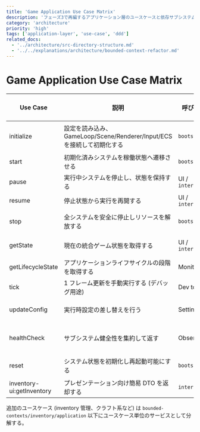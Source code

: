 ```yaml
---
title: 'Game Application Use Case Matrix'
description: 'フェーズ3で再編するアプリケーション層のユースケースと依存サブシステム一覧。'
category: 'architecture'
priority: 'high'
tags: ['application-layer', 'use-case', 'ddd']
related_docs:
  - '../architecture/src-directory-structure.md'
  - '../../explanations/architecture/bounded-context-refactor.md'
---
```


# Game Application Use Case Matrix

| Use Case | 説明 | 呼び出し層 | 主要依存 | 対応 Bounded Context |
| --- | --- | --- | --- | --- |
| initialize | 設定を読み込み、GameLoop/Scene/Renderer/Input/ECS を接続して初期化する | `bootstrap` | GameLoop, Scene, Renderer, Input, ECS | `world`, `player`, `inventory`, `platform` |
| start | 初期化済みシステムを稼働状態へ遷移させる | `bootstrap` | GameLoop, Renderer, Input | `world`, `player` |
| pause | 実行中システムを停止し、状態を保持する | UI / `interface` | GameLoop, Renderer | `world`, `player` |
| resume | 停止状態から実行を再開する | UI / `interface` | GameLoop, Renderer | `world`, `player` |
| stop | 全システムを安全に停止しリソースを解放する | `bootstrap` | GameLoop, Renderer, Scene, ECS | `world`, `platform` |
| getState | 現在の統合ゲーム状態を取得する | UI / `interface` | Scene, Inventory, PlayerState | `world`, `inventory`, `player` |
| getLifecycleState | アプリケーションライフサイクルの段階を取得する | Monitoring | Lifecycle service | `platform` |
| tick | 1 フレーム更新を手動実行する (デバッグ用途) | Dev tooling | GameLoop, Scene, Renderer | `world`, `platform` |
| updateConfig | 実行時設定の差し替えを行う | Settings UI | Config store, Renderer, GameLoop | `platform`, `world` |
| healthCheck | サブシステム健全性を集約して返す | Observability | GameLoop metrics, Renderer metrics, Scene registry | `platform`, `world` |
| reset | システム状態を初期化し再起動可能にする | `bootstrap` | Scene, Inventory, Player, GameLoop | `world`, `inventory`, `player` |
| inventory-ui:getInventory | プレゼンテーション向け簡易 DTO を返却する | `interface` | InventoryUiService | `inventory` |

追加のユースケース (inventory 管理、クラフト系など) は `bounded-contexts/inventory/application` 以下にユースケース単位のサービスとして分解する。
